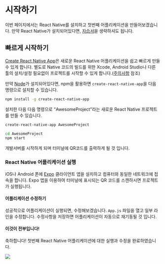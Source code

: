 # 시작하기

이번 페이지에서는 React Native를 설치하고 첫번째 어플리케이션을 만들어보겠습니다. 만약 React Native가 설치되어있다면, [자습서](https://facebook.github.io/react-native/docs/tutorial.html)을 생략하셔도 됩니다.

## 빠르게 시작하기

[Create React Native App](https://github.com/react-community/create-react-native-app)은 새로운 React Native 어플리케이션을 쉽고 빠르게 만들 수 있게 합니다. 별도로 Native 코드의 빌드를 위한 Xcode, Android Studio나 다른 툴의 설치/설정 필요없이 프로젝트를 시작할 수 있게 합니다.([주의사항](#caveats) 참조)

만약 [Node](https://nodejs.org/en/download/)가 설치되어있다면, npm을 활용하면 `create-react-native-app`을 다음 명령으로 설치할 수 있습니다.

```bash
npm install -g create-react-native-app
```

설치한 다음 다음 명령으로 "AwesomeProject"라는 새로운 React Native 프로젝트를 만들 수 있습니다.

```bash
create-react-native-app AwesomeProject

cd AwesomeProject
npm start
```

개발서버를 시작하게 되며 터미널에 QR코드를 출력하게 될 것 입니다.

### React Native 어플리케이션 실행

iOS나 Android 폰에 [Expo](https://expo.io/) 클라이언트 앱을 설치하고 컴퓨터와 동일한 네트워크에 접속을 합니다. Expo 앱을 이용하여 터미널에 표시되는 QR 코드를 스캔하시면 프로젝트가 실행됩니다.

#### 어플리케이션 수정하기

성공적으로 어플리케이션이 실행되면, 수정해보겠습니다. `App.js` 파일을 열고 일부 라인을 수정합니다. 수정사항을 저장하면 어플리케이션이 자동으로 재기동될 것 입니다.

#### 이것이 전부입니다!

축하합니다! 첫번째 React Native 어플리케이션에 대한 실행과 수정을 완료하였습니다.

![](https://facebook.github.io/react-native/docs/assets/GettingStartedCongratulations.png)